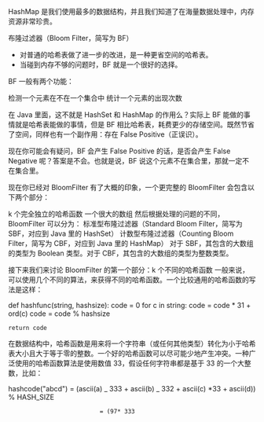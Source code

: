 HashMap 是我们使用最多的数据结构，并且我们知道了在海量数据处理中，内存资源非常珍贵。

布隆过滤器（Bloom Filter，简写为 BF）

- 对普通的哈希表做了进一步的改进，是一种更省空间的哈希表。
- 当碰到内存不够的问题时，BF 就是一个很好的选择。

BF 一般有两个功能：

检测一个元素在不在一个集合中
统计一个元素的出现次数

在 Java 里面，这不就是 HashSet 和 HashMap 的作用么？实际上 BF 能做的事情就是哈希表能做的事情，但是 BF 相比哈希表，耗费更少的存储空间。既然节省了空间，同样也有一个副作用：存在 False Positive（正误识）。

现在你可能会有疑问，BF 会产生 False Positive 的话，是否会产生 False Negative 呢？答案是不会。也就是说，BF 说这个元素不在集合里，那就一定不在集合里。

现在你已经对 BloomFilter 有了大概的印象，一个更完整的 BloomFilter 会包含以下两个部分：

k 个完全独立的哈希函数
一个很大的数组
然后根据处理的问题的不同，BloomFilter 可以分为：
标准型布隆过滤器（Standard Bloom Filter，简写为 SBF，对应到 Java 里的 HashSet）
计数型布隆过滤器（Counting Bloom Filter，简写为 CBF，对应到 Java 里的 HashMap）
对于 SBF，其包含的大数组的类型为 Boolean 类型。对于 CBF，其包含的大数组的类型为整数类型。

接下来我们来讨论 BloomFilter 的第一个部分：k 个不同的哈希函数
一般来说，可以使用几个不同的算法，来获得不同的哈希函数。一个比较通用的哈希函数的写法是这样：

def hashfunc(string, hashsize):
code = 0
for c in string:
code = code \* 31 + ord(c)
code = code % hashsize

    return code

在数据结构中，哈希函数是用来将一个字符串（或任何其他类型）转化为小于哈希表大小且大于等于零的整数。一个好的哈希函数可以尽可能少地产生冲突。一种广泛使用的哈希函数算法是使用数值 33，假设任何字符串都是基于 33 的一个大整数，比如：

hashcode("abcd") = (ascii(a) _ 333 + ascii(b) _ 332 + ascii(c) \*33 + ascii(d)) % HASH_SIZE

                              = (97* 333
